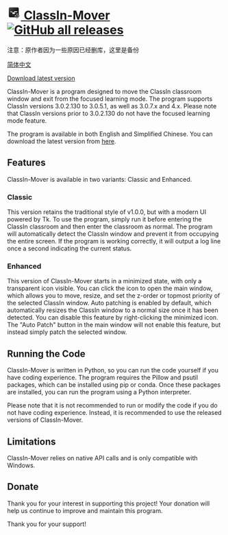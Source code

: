 # [![ClassIn-Mover icon 32x32](ClassIn_Mover_32.png) ClassIn-Mover ![GitHub all releases](https://img.shields.io/github/downloads/CarlGao4/Classin-mover/total)](https://classin-mover.pages.dev/)

注意：原作者因为一些原因已经删库，这里是备份

[简体中文](https://classin-mover.pages.dev/zh-cn)

[Download latest version](https://classin-mover.pages.dev/)

ClassIn-Mover is a program designed to move the ClassIn classroom window and exit from the focused learning mode. The program supports ClassIn versions 3.0.2.130 to 3.0.5.1, as well as 3.0.7.x and 4.x. Please note that ClassIn versions prior to 3.0.2.130 do not have the focused learning mode feature.

The program is available in both English and Simplified Chinese. You can download the latest version from [here](https://classin-mover.pages.dev/).

## Features
ClassIn-Mover is available in two variants: Classic and Enhanced.

### Classic
This version retains the traditional style of v1.0.0, but with a modern UI powered by Tk. To use the program, simply run it before entering the ClassIn classroom and then enter the classroom as normal. The program will automatically detect the ClassIn window and prevent it from occupying the entire screen. If the program is working correctly, it will output a log line once a second indicating the current status.

### Enhanced
This version of ClassIn-Mover starts in a minimized state, with only a transparent icon visible. You can click the icon to open the main window, which allows you to move, resize, and set the z-order or topmost priority of the selected ClassIn window. Auto patching is enabled by default, which automatically resizes the ClassIn window to a normal size once it has been detected. You can disable this feature by right-clicking the minimized icon. The "Auto Patch" button in the main window will not enable this feature, but instead simply patch the selected window.

## Running the Code
ClassIn-Mover is written in Python, so you can run the code yourself if you have coding experience. The program requires the Pillow and psutil packages, which can be installed using pip or conda. Once these packages are installed, you can run the program using a Python interpreter.

Please note that it is not recommended to run or modify the code if you do not have coding experience. Instead, it is recommended to use the released versions of ClassIn-Mover.

## Limitations
ClassIn-Mover relies on native API calls and is only compatible with Windows.

## Donate
Thank you for your interest in supporting this project! Your donation will help us continue to improve and maintain this program.

Thank you for your support!
